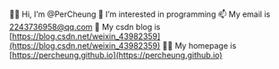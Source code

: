 👋🏻 Hi, I’m @PerCheung
👀 I’m interested in programming
📫 My email is 2243736958@qq.com
🔗 My csdn blog is [https://blog.csdn.net/weixin_43982359](https://blog.csdn.net/weixin_43982359)
🤟🏻 My homepage is [https://percheung.github.io](https://percheung.github.io)

<!---
PerCheung/PerCheung is a ✨ special ✨ repository because its `README.md` (this file) appears on your GitHub profile.
You can click the Preview link to take a look at your changes.
--->

